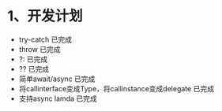 ﻿# 1、开发计划

- try-catch 已完成
- throw  已完成
- ?: 已完成
- ?? 已完成
- 简单await/async 已完成
- 将callinterface变成Type，将callinstance变成delegate 已完成
- 支持async lamda 已完成

